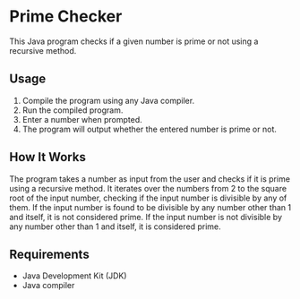 # Prime Checker

This Java program checks if a given number is prime or not using a recursive method.

## Usage

1. Compile the program using any Java compiler.
2. Run the compiled program.
3. Enter a number when prompted.
4. The program will output whether the entered number is prime or not.

## How It Works

The program takes a number as input from the user and checks if it is prime using a recursive method.
It iterates over the numbers from 2 to the square root of the input number, checking if the input number is divisible by any of them.
If the input number is found to be divisible by any number other than 1 and itself, it is not considered prime.
If the input number is not divisible by any number other than 1 and itself, it is considered prime.

## Requirements

- Java Development Kit (JDK)
- Java compiler
